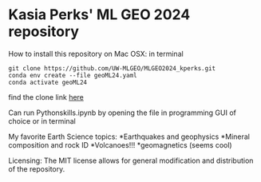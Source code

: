 # Kasia Perks' ML GEO 2024 repository

How to install this repository on Mac OSX: 
in terminal
```
git clone https://github.com/UW-MLGEO/MLGEO2024_kperks.git
conda env create --file geoML24.yaml
conda activate geoML24
```
find the clone link [here](https://github.com/UW-MLGEO/MLGEO2024_kperks.git)

Can run Pythonskills.ipynb by opening the file in programming GUI of choice or in terminal

My favorite Earth Science topics:
*Earthquakes and geophysics
*Mineral composition and rock ID
*Volcanoes!!!
*geomagnetics (seems cool)

Licensing: The MIT license allows for general modification and distribution of the repository. 

